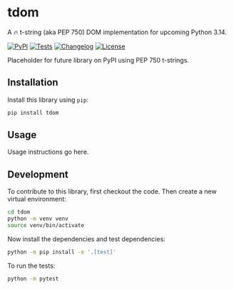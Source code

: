 # tdom

A 🔥 t-string (aka PEP 750) DOM implementation for upcoming Python 3.14.

[![PyPI](https://img.shields.io/pypi/v/tdom.svg)](https://pypi.org/project/tdom/)
[![Tests](https://github.com/t-strings/tdom/actions/workflows/test.yml/badge.svg)](https://github.com/t-strings/tdom/actions/workflows/test.yml)
[![Changelog](https://img.shields.io/github/v/release/t-strings/tdom?include_prereleases&label=changelog)](https://github.com/t-strings/tdom/releases)
[![License](https://img.shields.io/badge/license-Apache%202.0-blue.svg)](https://github.com/t-strings/tdom/blob/main/LICENSE)

Placeholder for future library on PyPI using PEP 750 t-strings.

## Installation

Install this library using `pip`:

```bash
pip install tdom
```

## Usage

Usage instructions go here.

## Development

To contribute to this library, first checkout the code. Then create a new virtual environment:

```bash
cd tdom
python -m venv venv
source venv/bin/activate
```

Now install the dependencies and test dependencies:

```bash
python -m pip install -e '.[test]'
```

To run the tests:

```bash
python -m pytest
```
